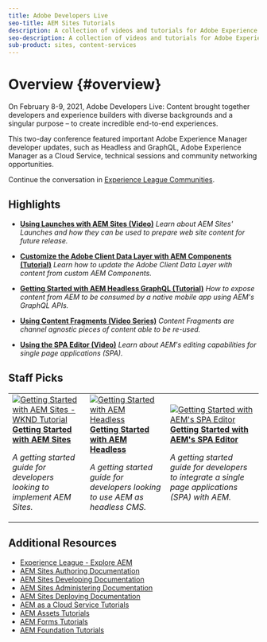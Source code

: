 ```yaml
---
title: Adobe Developers Live
seo-title: AEM Sites Tutorials
description: A collection of videos and tutorials for Adobe Experience Manager Sites. 
seo-description: A collection of videos and tutorials for Adobe Experience Manager Sites
sub-product: sites, content-services
---
```


# Overview {#overview}

On February 8-9, 2021, Adobe Developers Live: Content brought together developers and experience builders with diverse backgrounds and a singular purpose – to create incredible end-to-end experiences. 

This two-day conference featured important Adobe Experience Manager developer updates, such as Headless and GraphQL, Adobe Experience Manager as a Cloud Service, technical sessions and community networking opportunities.

Continue the conversation in <a href="http://adobe.ly/36Yd3v6">Experience League Communities</a>.
 

## Highlights

* **[Using Launches with AEM Sites (Video)](./page-authoring/launches.md)**
    *Learn about AEM Sites' Launches and how they can be used to prepare web site content for future release.*

* **[Customize the Adobe Client Data Layer with AEM Components (Tutorial)](./integrations/adobe-client-data-layer/data-layer-customize.md)**
  *Learn how to update the Adobe Client Data Layer with content from custom AEM Components.*

* **[Getting Started with AEM Headless GraphQL (Tutorial)](https://experienceleague.adobe.com/docs/experience-manager-learn/getting-started-with-aem-headless/graphql/overview.html)**
    *How to expose content from AEM to be consumed by a native mobile app using AEM's GraphQL APIs.*

* **[Using Content Fragments (Video Series)](./content-fragments/content-fragments-feature-video-use.md)**
    *Content Fragments are channel agnostic pieces of content able to be re-used.*

* **[Using the SPA Editor (Video)](./spa-editor/spa-editor-framework-feature-video-use.md)**
    *Learn about AEM's editing capabilities for single page applications (SPA).*

## Staff Picks

<table>
<tr>
  <td>
    <a href="https://docs.adobe.com/content/help/en/experience-manager-learn/getting-started-wknd-tutorial-develop/overview.html">
      <img alt="Getting Started with AEM Sites - WKND Tutorial" src="./assets/aem-wknd-tutorial.png" />
    </a>
    <div>
      <a href="https://docs.adobe.com/content/help/en/experience-manager-learn/getting-started-wknd-tutorial-develop/overview.html">
    <strong>Getting Started with AEM Sites</strong>
    </a>
    </div>
    <p>
    <em>A getting started guide for developers looking to implement AEM Sites.</em>
    <p>
  </td>
  <td>
    <a href="https://docs.adobe.com/content/help/en/experience-manager-learn/getting-started-with-aem-headless/overview.html">
    <img alt="Getting Started with AEM Headless" src="./assets/aem-headless-tutorial.png" />
    </a>
    <div>
    <a href="https://docs.adobe.com/content/help/en/experience-manager-learn/getting-started-with-aem-headless/overview.html">
    <strong>Getting Started with AEM Headless</strong>
    </a>
    </div>
    <p>
    <em>A getting started guide for developers looking to use AEM as headless CMS.</em>
    </p>
  </td>
  <td>
    <a href="https://docs.adobe.com/content/help/en/experience-manager-learn/spa-react-tutorial/overview.html">
      <img alt="Getting Started with AEM's SPA Editor" src="./assets/aem-wknd-spa-editor-tutorial.png" />
    </a>
     <div>
      <a href="https://docs.adobe.com/content/help/en/experience-manager-learn/spa-react-tutorial/overview.html">
        <strong>Getting Started with AEM's SPA Editor</strong>
      </a>
    </div>
    <p>
    <em>A getting started guide for developers to integrate a single page applications (SPA) with AEM.</em>
    <p>
  </td>
</tr>
</table>

## Additional Resources

* [Experience League - Explore AEM](https://experienceleague.adobe.com/#recommended/solutions/experience-manager)
* [AEM Sites Authoring Documentation](https://helpx.adobe.com/experience-manager/6-5/sites/authoring/user-guide.html)
* [AEM Sites Developing Documentation](https://helpx.adobe.com/experience-manager/6-5/sites/developing/user-guide.html)
* [AEM Sites Administering Documentation](https://helpx.adobe.com/experience-manager/6-5/sites/administering/user-guide.html)
* [AEM Sites Deploying Documentation](https://helpx.adobe.com/experience-manager/6-5/sites/deploying/user-guide.html)
* [AEM as a Cloud Service Tutorials](/help/cloud-service/overview.md)
* [AEM Assets Tutorials](/help/assets/overview.md)
* [AEM Forms Tutorials](/help/forms/overview.md)
* [AEM Foundation Tutorials](/help/foundation/overview.md)
